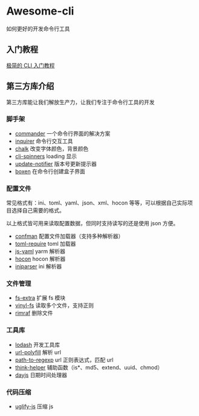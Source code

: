 # Awesome-cli
如何更好的开发命令行工具

## 入门教程

[极简的 CLI 入门教程](Tutorial.md)

## 第三方库介绍

第三方库能让我们解放生产力，让我们专注于命令行工具的开发

### 脚手架

- [commander](https://github.com/tj/commander.js) 一个命令行界面的解决方案
- [inquirer](https://github.com/SBoudrias/Inquirer.js) 命令行交互工具
- [chalk](https://github.com/chalk/chalk) 改变字体颜色，背景颜色
- [cli-spinners](https://github.com/sindresorhus/cli-spinners) loading 显示
- [update-notifier](https://github.com/yeoman/update-notifier) 版本号更新提示器
- [boxen](https://github.com/sindresorhus/boxen) 在命令行创建盒子界面

### 配置文件

常见格式有：ini、toml、yaml、json、xml、hocon 等等，可以根据自己实际项目选择自己需要的格式。

以上格式皆可用来读取配置数据，但同时支持读写的还是使用 json 方便。

- [confman](https://github.com/Houfeng/confman) 配置文件加载器（支持多种解析器）
- [toml-require](https://github.com/BinaryMuse/toml-require) toml 加载器
- [js-yaml](https://github.com/nodeca/js-yaml) yarm 解析器
- [hocon](https://github.com/lightbend/config) hocon 解析器
- [iniparser](https://github.com/shockie/node-iniparser) ini 解析器

### 文件管理

- [fs-extra](https://github.com/jprichardson/node-fs-extra) 扩展 fs 模块
- [vinyl-fs](https://github.com/gulpjs/vinyl-fs) 读取多个文件，支持正则
- [rimraf](https://github.com/isaacs/rimraf) 删除文件

### 工具库

- [lodash](https://github.com/lodash/lodash) 开发工具库
- [url-polyfill](https://github.com/lifaon74/url-polyfill) 解析 url
- [path-to-regexp](https://github.com/pillarjs/path-to-regexp) url 正则表达式，匹配 url
- [think-helper](https://github.com/thinkjs/think-helper) 辅助函数（is*、md5、extend、uuid、chmod）
- [dayjs](https://github.com/iamkun/dayjs) 日期时间处理器

### 代码压缩

- [uglify-js](https://github.com/mishoo/UglifyJS2) 压缩 js
